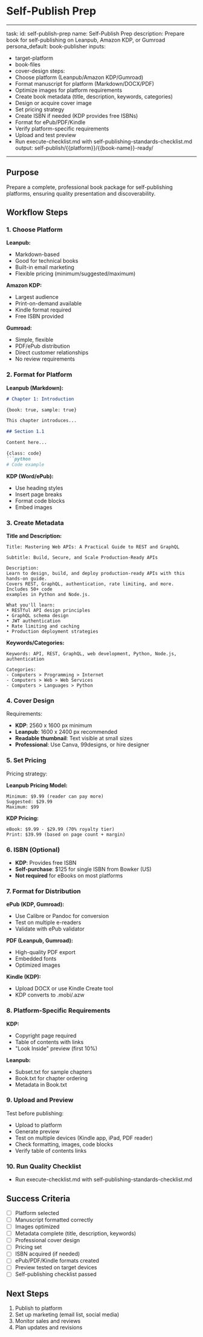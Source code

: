 <!-- Powered by BMAD™ Core -->

# Self-Publish Prep

---

task:
id: self-publish-prep
name: Self-Publish Prep
description: Prepare book for self-publishing on Leanpub, Amazon KDP, or Gumroad
persona_default: book-publisher
inputs:

- target-platform
- book-files
- cover-design
  steps:
- Choose platform (Leanpub/Amazon KDP/Gumroad)
- Format manuscript for platform (Markdown/DOCX/PDF)
- Optimize images for platform requirements
- Create book metadata (title, description, keywords, categories)
- Design or acquire cover image
- Set pricing strategy
- Create ISBN if needed (KDP provides free ISBNs)
- Format for ePub/PDF/Kindle
- Verify platform-specific requirements
- Upload and test preview
- Run execute-checklist.md with self-publishing-standards-checklist.md
  output: self-publish/{{platform}}/{{book-name}}-ready/

---

## Purpose

Prepare a complete, professional book package for self-publishing platforms, ensuring quality presentation and discoverability.

## Workflow Steps

### 1. Choose Platform

**Leanpub:**
- Markdown-based
- Good for technical books
- Built-in email marketing
- Flexible pricing (minimum/suggested/maximum)

**Amazon KDP:**
- Largest audience
- Print-on-demand available
- Kindle format required
- Free ISBN provided

**Gumroad:**
- Simple, flexible
- PDF/ePub distribution
- Direct customer relationships
- No review requirements

### 2. Format for Platform

**Leanpub (Markdown):**

```markdown
# Chapter 1: Introduction

{book: true, sample: true}

This chapter introduces...

## Section 1.1

Content here...

{class: code}
```python
# Code example
```

**KDP (Word/ePub):**
- Use heading styles
- Insert page breaks
- Format code blocks
- Embed images

### 3. Create Metadata

**Title and Description:**

```
Title: Mastering Web APIs: A Practical Guide to REST and GraphQL

Subtitle: Build, Secure, and Scale Production-Ready APIs

Description:
Learn to design, build, and deploy production-ready APIs with this hands-on guide.
Covers REST, GraphQL, authentication, rate limiting, and more. Includes 50+ code
examples in Python and Node.js.

What you'll learn:
• RESTful API design principles
• GraphQL schema design
• JWT authentication
• Rate limiting and caching
• Production deployment strategies
```

**Keywords/Categories:**

```
Keywords: API, REST, GraphQL, web development, Python, Node.js, authentication

Categories:
- Computers > Programming > Internet
- Computers > Web > Web Services
- Computers > Languages > Python
```

### 4. Cover Design

Requirements:

- **KDP**: 2560 x 1600 px minimum
- **Leanpub**: 1600 x 2400 px recommended
- **Readable thumbnail**: Text visible at small sizes
- **Professional**: Use Canva, 99designs, or hire designer

### 5. Set Pricing

Pricing strategy:

**Leanpub Pricing Model:**
```
Minimum: $9.99 (reader can pay more)
Suggested: $29.99
Maximum: $99
```

**KDP Pricing:**
```
eBook: $9.99 - $29.99 (70% royalty tier)
Print: $39.99 (based on page count + margin)
```

### 6. ISBN (Optional)

- **KDP**: Provides free ISBN
- **Self-purchase**: $125 for single ISBN from Bowker (US)
- **Not required** for eBooks on most platforms

### 7. Format for Distribution

**ePub (KDP, Gumroad):**
- Use Calibre or Pandoc for conversion
- Test on multiple e-readers
- Validate with ePub validator

**PDF (Leanpub, Gumroad):**
- High-quality PDF export
- Embedded fonts
- Optimized images

**Kindle (KDP):**
- Upload DOCX or use Kindle Create tool
- KDP converts to .mobi/.azw

### 8. Platform-Specific Requirements

**KDP:**
- Copyright page required
- Table of contents with links
- "Look Inside" preview (first 10%)

**Leanpub:**
- Subset.txt for sample chapters
- Book.txt for chapter ordering
- Metadata in Book.txt

### 9. Upload and Preview

Test before publishing:

- Upload to platform
- Generate preview
- Test on multiple devices (Kindle app, iPad, PDF reader)
- Check formatting, images, code blocks
- Verify table of contents links

### 10. Run Quality Checklist

- Run execute-checklist.md with self-publishing-standards-checklist.md

## Success Criteria

- [ ] Platform selected
- [ ] Manuscript formatted correctly
- [ ] Images optimized
- [ ] Metadata complete (title, description, keywords)
- [ ] Professional cover design
- [ ] Pricing set
- [ ] ISBN acquired (if needed)
- [ ] ePub/PDF/Kindle formats created
- [ ] Preview tested on target devices
- [ ] Self-publishing checklist passed

## Next Steps

1. Publish to platform
2. Set up marketing (email list, social media)
3. Monitor sales and reviews
4. Plan updates and revisions
